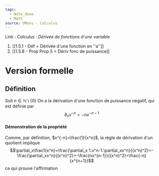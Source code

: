 ```yaml
---
tags:
  - Note_done
  - Math
source: UMons - Calculus
---
```


Link :
_Calculus : Dérivée de fonctions d'une variable_
1. [[1.5.1 - Déf = Dérivée d'une fonction en ''a'']]
2. [[1.5.8 - Prop Prop 5 = Dériv fonc de puissance]]


# Version formelle
## Définition
Soit $n \in \mathbb{N}\setminus\{0 \}$ 
On a la dérivation d'une fonction de puissance négatif, qui est définie par $$\partial_x x^{-n}=-nx^{-n-1}$$
#### Démonstration de la propriété
Comme, par définition, $x^{-n}=\frac{1}{x^n}$, la règle de dérivation d'un quotient implique $$\partial_x\frac1{x^n}=\frac{\partial_x 1.x^n-1.\partial_xx^n}{(x^n)^2}=-\frac{\partial_xx^n}{(x^n)^2}=-\frac{nx^{n-1}}{(x^n)^2}=\frac{-n}{x^{n+1}}$$ce qui prouve l'affirmation
